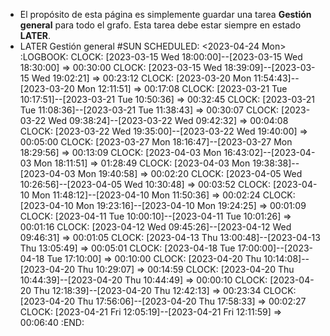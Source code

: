 - El propósito de esta página es simplemente guardar una tarea **Gestión general** para todo el grafo. Esta tarea debe estar siempre en estado **LATER**.
- LATER Gestión general #SUN
  SCHEDULED: <2023-04-24 Mon>
  :LOGBOOK:
  CLOCK: [2023-03-15 Wed 18:00:00]--[2023-03-15 Wed 18:30:00] =>  00:30:00
  CLOCK: [2023-03-15 Wed 18:39:09]--[2023-03-15 Wed 19:02:21] =>  00:23:12
  CLOCK: [2023-03-20 Mon 11:54:43]--[2023-03-20 Mon 12:11:51] =>  00:17:08
  CLOCK: [2023-03-21 Tue 10:17:51]--[2023-03-21 Tue 10:50:36] =>  00:32:45
  CLOCK: [2023-03-21 Tue 11:08:36]--[2023-03-21 Tue 11:38:43] =>  00:30:07
  CLOCK: [2023-03-22 Wed 09:38:24]--[2023-03-22 Wed 09:42:32] =>  00:04:08
  CLOCK: [2023-03-22 Wed 19:35:00]--[2023-03-22 Wed 19:40:00] =>  00:05:00
  CLOCK: [2023-03-27 Mon 18:16:47]--[2023-03-27 Mon 18:29:56] =>  00:13:09
  CLOCK: [2023-04-03 Mon 16:43:02]--[2023-04-03 Mon 18:11:51] =>  01:28:49
  CLOCK: [2023-04-03 Mon 19:38:38]--[2023-04-03 Mon 19:40:58] =>  00:02:20
  CLOCK: [2023-04-05 Wed 10:26:56]--[2023-04-05 Wed 10:30:48] =>  00:03:52
  CLOCK: [2023-04-10 Mon 11:48:12]--[2023-04-10 Mon 11:50:36] =>  00:02:24
  CLOCK: [2023-04-10 Mon 19:23:16]--[2023-04-10 Mon 19:24:25] =>  00:01:09
  CLOCK: [2023-04-11 Tue 10:00:10]--[2023-04-11 Tue 10:01:26] =>  00:01:16
  CLOCK: [2023-04-12 Wed 09:45:26]--[2023-04-12 Wed 09:46:31] =>  00:01:05
  CLOCK: [2023-04-13 Thu 13:00:48]--[2023-04-13 Thu 13:05:49] =>  00:05:01
  CLOCK: [2023-04-18 Tue 17:00:00]--[2023-04-18 Tue 17:10:00] =>  00:10:00
  CLOCK: [2023-04-20 Thu 10:14:08]--[2023-04-20 Thu 10:29:07] =>  00:14:59
  CLOCK: [2023-04-20 Thu 10:44:39]--[2023-04-20 Thu 10:44:49] =>  00:00:10
  CLOCK: [2023-04-20 Thu 12:18:39]--[2023-04-20 Thu 12:42:13] =>  00:23:34
  CLOCK: [2023-04-20 Thu 17:56:06]--[2023-04-20 Thu 17:58:33] =>  00:02:27
  CLOCK: [2023-04-21 Fri 12:05:19]--[2023-04-21 Fri 12:11:59] =>  00:06:40
  :END: